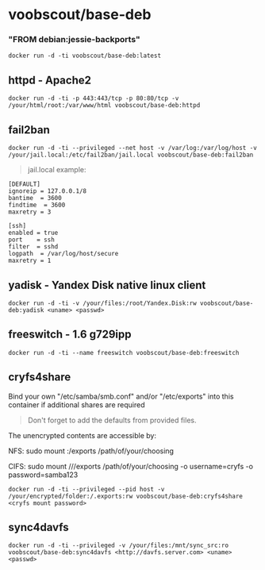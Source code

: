 # voobscout/base-deb
### "FROM debian:jessie-backports"
```
docker run -d -ti voobscout/base-deb:latest
```

## httpd - Apache2
```
docker run -d -ti -p 443:443/tcp -p 80:80/tcp -v /your/html/root:/var/www/html voobscout/base-deb:httpd
```

## fail2ban
```
docker run -d -ti --privileged --net host -v /var/log:/var/log/host -v /your/jail.local:/etc/fail2ban/jail.local voobscout/base-deb:fail2ban
```
> jail.local example:

```
[DEFAULT]
ignoreip = 127.0.0.1/8
bantime  = 3600
findtime  = 3600
maxretry = 3

[ssh]
enabled = true
port    = ssh
filter  = sshd
logpath  = /var/log/host/secure
maxretry = 1
```

## yadisk - Yandex Disk native linux client
```
docker run -d -ti -v /your/files:/root/Yandex.Disk:rw voobscout/base-deb:yadisk <uname> <passwd>
```

## freeswitch - 1.6 g729ipp
```
docker run -d -ti --name freeswitch voobscout/base-deb:freeswitch
```

## cryfs4share
Bind your own "/etc/samba/smb.conf" and/or "/etc/exports" into this container if additional shares are required
> Don't forget to add the defaults from provided files.

The unencrypted contents are accessible by:

NFS:
sudo mount <docker-machine-IP>:/exports /path/of/your/choosing

CIFS:
sudo mount //<docker-machine-IP>/exports /path/of/your/choosing -o username=cryfs -o password=samba123

```
docker run -d -ti --privileged --pid host -v /your/encrypted/folder:/.exports:rw voobscout/base-deb:cryfs4share <cryfs mount password>
```



## sync4davfs
```
docker run -d -ti --privileged -v /your/files:/mnt/sync_src:ro voobscout/base-deb:sync4davfs <http://davfs.server.com> <uname> <passwd>
```
